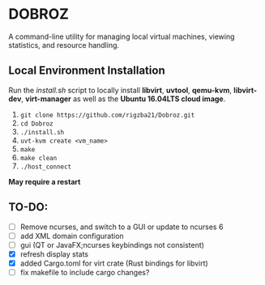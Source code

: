 DOBROZ
=========
A command-line utility for managing local virtual machines, viewing statistics, and resource handling.

Local Environment Installation
------------------------------
Run the *install.sh* script to locally install **libvirt**, **uvtool**, **qemu-kvm**, **libvirt-dev**, **virt-manager** as well as the **Ubuntu 16.04LTS cloud image**.
1. ```git clone https://github.com/rigzba21/Dobroz.git```
2. ```cd Dobroz```
3. ```./install.sh```
4. ```uvt-kvm create <vm_name>```
5. ```make```
6. ```make clean```
7. ```./host_connect```

**May require a restart**

TO-DO:
--------
- [ ] Remove ncurses, and switch to a GUI or update to ncurses 6
- [ ] add XML domain configuration
- [ ] gui (QT or JavaFX;ncurses keybindings not consistent)
- [x] refresh display stats
- [x] added Cargo.toml for virt crate (Rust bindings for libvirt)
- [ ] fix makefile to include cargo changes?
